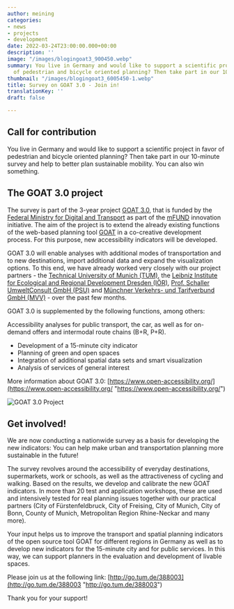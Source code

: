 ```yaml
---
author: meining
categories:
- news
- projects
- development
date: 2022-03-24T23:00:00.000+00:00
description: ''
image: "/images/blogingoat3_900450.webp"
summary: You live in Germany and would like to support a scientific project in favor
  of pedestrian and bicycle oriented planning? Then take part in our 10-minute survey.
thumbnail: "/images/blogingoat3_6005450-1.webp"
title: Survey on GOAT 3.0 - Join in!
translationKey: ''
draft: false

---
```

## Call for contribution

You live in Germany and would like to support a scientific project in favor of pedestrian and bicycle oriented planning? Then take part in our 10-minute survey and help to better plan sustainable mobility. You can also win something.

## The GOAT 3.0 project

The survey is part of the 3-year project [GOAT 3.0](../2021-12-28-goat3_0/ "What is GOAT 3.0?"), that is funded by the [Federal Ministry for Digital and Transport](https://www.bmvi.de/DE/Home/home.html "BMDV") as part of the [mFUND](https://www.bmvi.de/EN/Topics/Digital-Matters/mFund/mFund.html "mFUND") innovation initiative. The aim of the project is to extend the already existing functions of the web-based planning tool [GOAT](../../what-is-goat "What is GOAT?") in a co-creative development process. For this purpose, new accessibility indicators will be developed.

GOAT 3.0 will enable analyses with additional modes of transportation and to new destinations, import additional data and expand the visualization options. To this end, we have already worked very closely with our project partners - the [Technical University of Munich (TUM)](https://www.mos.ed.tum.de/en/sv/homepage/ "TUM"), the [Leibniz Institute for Ecological and Regional Development Dresden (IÖR)](https://www.ioer.de/ "IÖR"), [Prof. Schaller UmweltConsult GmbH (PSU)](https://www.psu-schaller.de/ "PSU") and [Münchner Verkehrs- und Tarifverbund GmbH (MVV)](https://www.mvv-muenchen.de/ "MVV") - over the past few months.

GOAT 3.0 is supplemented by the following functions, among others:

Accessibility analyses for public transport, the car, as well as for on-demand offers and intermodal route chains (B+R, P+R).

* Development of a 15-minute city indicator
* Planning of green and open spaces
* Integration of additional spatial data sets and smart visualization
* Analysis of services of general interest

More information about GOAT 3.0: [https://www.open-accessibility.org/](https://www.open-accessibility.org/ "https://www.open-accessibility.org/")

![GOAT 3.0 Project](/images/blogingoat3_6000450.webp)

## Get involved!

We are now conducting a nationwide survey as a basis for developing the new indicators: You can help make urban and transportation planning more sustainable in the future!

The survey revolves around the accessibility of everyday destinations, supermarkets, work or schools, as well as the attractiveness of cycling and walking. Based on the results, we develop and calibrate the new GOAT indicators. In more than 20 test and application workshops, these are used and intensively tested for real planning issues together with our practical partners (City of Fürstenfeldbruck, City of Freising, City of Munich, City of Bonn, County of Munich, Metropolitan Region Rhine-Neckar and many more).

Your input helps us to improve the transport and spatial planning indicators of the open source tool GOAT for different regions in Germany as well as to develop new indicators for the 15-minute city and for public services. In this way, we can support planners in the evaluation and development of livable spaces.

Please join us at the following link: [http://go.tum.de/388003](http://go.tum.de/388003 "http://go.tum.de/388003") 

Thank you for your support!